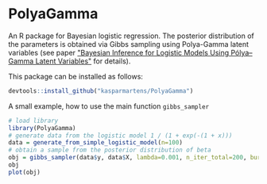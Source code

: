 # PolyaGamma

An R package for Bayesian logistic regression. 
The posterior distribution of the parameters is obtained via Gibbs sampling using Polya-Gamma latent variables (see paper ["Bayesian Inference for Logistic Models Using Pólya–Gamma Latent Variables"](http://www.tandfonline.com/doi/abs/10.1080/01621459.2013.829001) for details). 

This package can be installed as follows:

```R
devtools::install_github("kasparmartens/PolyaGamma")
```

A small example, how to use the main function `gibbs_sampler`

```R
# load library
library(PolyaGamma)
# generate data from the logistic model 1 / (1 + exp(-(1 + x)))
data = generate_from_simple_logistic_model(n=100)
# obtain a sample from the posterior distribution of beta
obj = gibbs_sampler(data$y, data$X, lambda=0.001, n_iter_total=200, burn_in=50)
obj
plot(obj)

```
